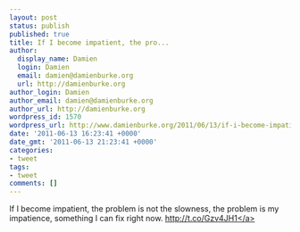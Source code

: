 ```yaml
---
layout: post
status: publish
published: true
title: If I become impatient, the pro...
author:
  display_name: Damien
  login: Damien
  email: damien@damienburke.org
  url: http://damienburke.org
author_login: Damien
author_email: damien@damienburke.org
author_url: http://damienburke.org
wordpress_id: 1570
wordpress_url: http://www.damienburke.org/2011/06/13/if-i-become-impatient-the-pro/
date: '2011-06-13 16:23:41 +0000'
date_gmt: '2011-06-13 21:23:41 +0000'
categories:
- tweet
tags:
- tweet
comments: []
---
```

<p>If I become impatient, the problem is not the slowness, the problem is my impatience, something I can fix right now. <a href="http:&#47;&#47;t.co&#47;Gzv4JH1" rel="nofollow">http:&#47;&#47;t.co&#47;Gzv4JH1<&#47;a></p>
